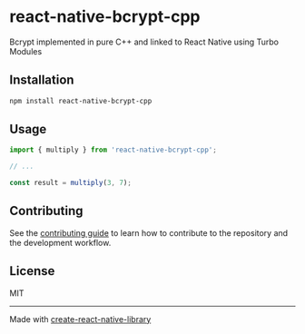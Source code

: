 # react-native-bcrypt-cpp

Bcrypt implemented in pure C++ and linked to  React Native using Turbo Modules

## Installation

```sh
npm install react-native-bcrypt-cpp
```

## Usage


```js
import { multiply } from 'react-native-bcrypt-cpp';

// ...

const result = multiply(3, 7);
```


## Contributing

See the [contributing guide](CONTRIBUTING.md) to learn how to contribute to the repository and the development workflow.

## License

MIT

---

Made with [create-react-native-library](https://github.com/callstack/react-native-builder-bob)
